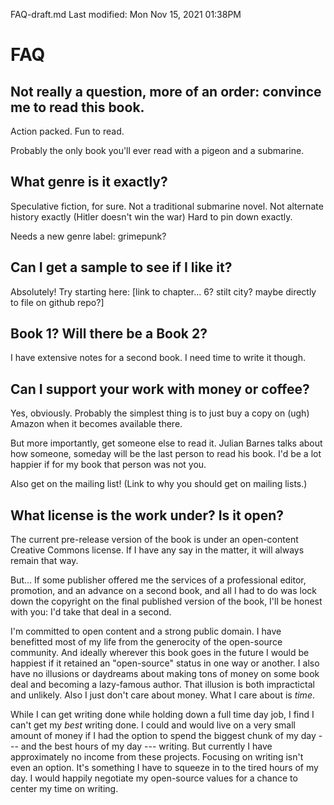FAQ-draft.md
Last modified: Mon Nov 15, 2021  01:38PM


# FAQ


## Not really a question, more of an order: convince me to read this book.
Action packed. Fun to read.

Probably the only book you'll ever read with a pigeon and a submarine.


## What genre is it exactly?
Speculative fiction, for sure.
Not a traditional submarine novel.
Not alternate history exactly (Hitler doesn't win the war)
Hard to pin down exactly.

Needs a new genre label: grimepunk?


## Can I get a sample to see if I like it?
Absolutely! Try starting here: [link to chapter... 6? stilt city? maybe directly to file on github repo?]


## Book 1? Will there be a Book 2?
I have extensive notes for a second book.
I need time to write it though.


## Can I support your work with money or coffee?
Yes, obviously. Probably the simplest thing is to just buy a copy on (ugh) Amazon when it becomes available there.

But more importantly, get someone else to read it. Julian Barnes talks about how someone, someday will be the last person to read his book. I'd be a lot happier if for my book that person was not you.

Also get on the mailing list! (Link to why you should get on mailing lists.)


## What license is the work under? Is it open?
The current pre-release version of the book is under an open-content Creative Commons license.
If I have any say in the matter, it will always remain that way.

But... If some publisher offered me the services of a professional editor, promotion, and an advance on a second book, and all I had to do was lock down the copyright on the final published version of the book, I'll be honest with you: I'd take that deal in a second.

I'm committed to open content and a strong public domain. I have benefitted most of my life from the generocity of the open-source community. And ideally wherever this book goes in the future I would be happiest if it retained an "open-source" status in one way or another. I also have no illusions or daydreams about making tons of money on some book deal and becoming a lazy-famous author. That illusion is both impractictal and unlikely. Also I just don't care about money. What I care about is _time_.

While I can get writing done while holding down a full time day job, I find I can't get my _best_ writing done. I could and would live on a very small amount of money if I had the option to spend the biggest chunk of my day --- and the best hours of my day --- writing. But currently I have approximately no income from these projects. Focusing on writing isn't even an option. It's something I have to squeeze in to the tired hours of my day. I would happily negotiate my open-source values for a chance to center my time on writing.





